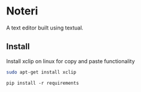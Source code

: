 # Noteri
A text editor built using textual.

## Install

Install xclip on linux for copy and paste functionality

```bash
sudo apt-get install xclip
```

```
pip install -r requirements
```